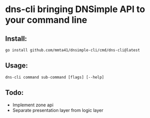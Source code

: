 # dns-cli bringing DNSimple API to your command line

## Install:
    go install github.com/mmta41/dnsimple-cli/cmd/dns-cli@latest

## Usage:
    dns-cli command sub-command [flags] [--help]

## Todo:
- Implement zone api 
- Separate presentation layer from logic layer

